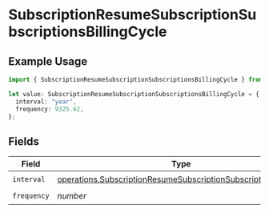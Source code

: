 # SubscriptionResumeSubscriptionSubscriptionsBillingCycle

## Example Usage

```typescript
import { SubscriptionResumeSubscriptionSubscriptionsBillingCycle } from "jani-payments/models/operations";

let value: SubscriptionResumeSubscriptionSubscriptionsBillingCycle = {
  interval: "year",
  frequency: 9325.62,
};
```

## Fields

| Field                                                                                                                                            | Type                                                                                                                                             | Required                                                                                                                                         | Description                                                                                                                                      |
| ------------------------------------------------------------------------------------------------------------------------------------------------ | ------------------------------------------------------------------------------------------------------------------------------------------------ | ------------------------------------------------------------------------------------------------------------------------------------------------ | ------------------------------------------------------------------------------------------------------------------------------------------------ |
| `interval`                                                                                                                                       | [operations.SubscriptionResumeSubscriptionSubscriptionsInterval](../../models/operations/subscriptionresumesubscriptionsubscriptionsinterval.md) | :heavy_check_mark:                                                                                                                               | N/A                                                                                                                                              |
| `frequency`                                                                                                                                      | *number*                                                                                                                                         | :heavy_check_mark:                                                                                                                               | N/A                                                                                                                                              |